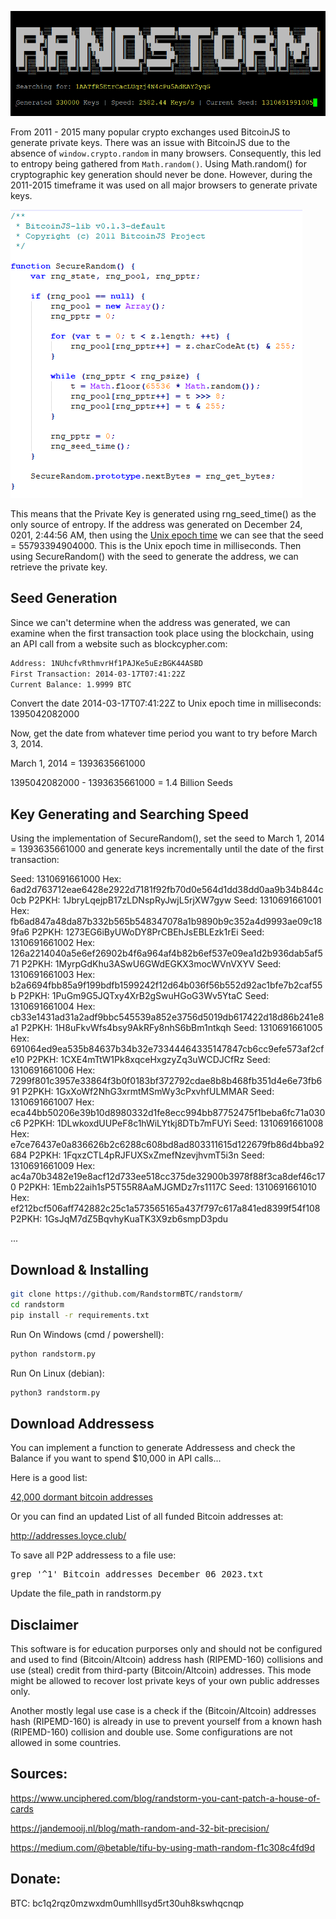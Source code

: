 ![Project Image](RandstormProgram.png)

From 2011 - 2015 many popular crypto exchanges used BitcoinJS to generate private keys. There was an issue with BitcoinJS due to the absence of `window.crypto.random` in many browsers. Consequently, this led to entropy being gathered from `Math.random()`. Using Math.random() for cryptographic key generation should never be done. However, during the 2011-2015 timeframe it was used on all major browsers to generate private keys.

![Project Image](SecureRandomFunction.png)

This means that the Private Key is generated using rng_seed_time() as the only source of entropy. If the address was generated on December 24, 0201, 2:44:56 AM, then using the [Unix epoch time](https://www.epochconverter.com/) we can see that the seed = 55793394904000. This is the Unix epoch time in milliseconds. Then using SecureRandom() with the seed to generate the address, we can retrieve the private key.

## Seed Generation

Since we can't determine when the address was generated, we can examine when the first transaction took place using the blockchain, using an API call from a website such as blockcypher.com:

```bash
Address: 1NUhcfvRthmvrHf1PAJKe5uEzBGK44ASBD
First Transaction: 2014-03-17T07:41:22Z
Current Balance: 1.9999 BTC
```
Convert the date 2014-03-17T07:41:22Z to Unix epoch time in milliseconds: 1395042082000

Now, get the date from whatever time period you want to try before March 3, 2014.

March 1, 2014 = 1393635661000

1395042082000 - 1393635661000 = 1.4 Billion Seeds

## Key Generating and Searching Speed

Using the implementation of SecureRandom(), set the seed to March 1, 2014 = 1393635661000 and generate keys incrementally until the date of the first transaction:

Seed: 1310691661000 Hex: 6ad2d763712eae6428e2922d7181f92fb70d0e564d1dd38dd0aa9b34b844c0cb P2PKH: 1JbryLqejpB17zLDNspRyJwjL5rjXW7gyw
Seed: 1310691661001 Hex: fb6ad847a48da87b332b565b548347078a1b9890b9c352a4d9993ae09c189fa6 P2PKH: 1273EG6iByUWoDY8PrCBEhJsEBLEzk1rEi
Seed: 1310691661002 Hex: 126a2214040a5e6ef26902b4f6a964af4b82b6ef537e09ea1d2b936dab5af571 P2PKH: 1MyrpGdKhu3ASwU6GWdEGKX3mocWVnVXYV
Seed: 1310691661003 Hex: b2a6694fbb85a9f199bdfb1599242f12d64b036f56b552d92ac1bfe7b2caf55b P2PKH: 1PuGm9G5JQTxy4XrB2gSwuHGoG3Wv5YtaC
Seed: 1310691661004 Hex: cb33e1431ad31a2adf9bbc545539a852e3756d5019db617422d18d86b241e8a1 P2PKH: 1H8uFkvWfs4bsy9AkRFy8nhS6bBm1ntkqh
Seed: 1310691661005 Hex: 691064ed9ea535b84637b34b32e73344464335147847cb6cc9efe573af2cfe10 P2PKH: 1CXE4mTtW1Pk8xqceHxgzyZq3uWCDJCfRz
Seed: 1310691661006 Hex: 7299f801c3957e33864f3b0f0183bf372792cdae8b8b468fb351d4e6e73fb691 P2PKH: 1GxXoWf2NhG3xrmtMSmWy3cPxvhfULMMAR
Seed: 1310691661007 Hex: eca44bb50206e39b10d8980332d1fe8ecc994bb87752475f1beba6fc71a030c6 P2PKH: 1DLwkoxdUUPeF8c1hWiLYtkj8DTb7mFUYi
Seed: 1310691661008 Hex: e7ce76437e0a836626b2c6288c608bd8ad803311615d122679fb86d4bba92684 P2PKH: 1FqxzCTL4pRJFUXSxZmefNzevjhvmT5i3n
Seed: 1310691661009 Hex: ac4a70b3482e19e8acf12d733ee518cc375de32900b3978f88f3ca8def46c170 P2PKH: 1Emb22aih1sP5T55R8AaMJGMDz7rs1117C
Seed: 1310691661010 Hex: ef212bcf506aff742882c25c1a573565165a437f797c617a841ed8399f54f108 P2PKH: 1GsJqM7dZ5BqvhyKuaTK3X9zb6smpD3pdu

...


## Download & Installing

```bash
git clone https://github.com/RandstormBTC/randstorm/
cd randstorm
pip install -r requirements.txt
```

Run On Windows (cmd / powershell):
```bash
python randstorm.py
```
Run On Linux (debian):
```bash
python3 randstorm.py
```
## Download Addressess 
You can implement a function to generate Addressess and check the Balance if you want to spend $10,000 in API calls... 

Here is a good list: 

[42,000 dormant bitcoin addresses](https://steemit.com/dormant/@rogerripple/42-000-dormant-bitcoin-addresses)

Or you can find an updated List of all funded Bitcoin addresses at:

http://addresses.loyce.club/

To save all P2P addressess to a file use:
<pre>
grep '^1' Bitcoin_addresses_December_06_2023.txt 
</pre>

Update the file_path in randstorm.py 

## Disclaimer
This software is for education purporses only and should not be configured and used to find (Bitcoin/Altcoin) address hash (RIPEMD-160) collisions and use (steal) credit from third-party (Bitcoin/Altcoin) addresses. This mode might be allowed to recover lost private keys of your own public addresses only.

Another mostly legal use case is a check if the (Bitcoin/Altcoin) addresses hash (RIPEMD-160) is already in use to prevent yourself from a known hash (RIPEMD-160) collision and double use. Some configurations are not allowed in some countries.

## Sources:

 <https://www.unciphered.com/blog/randstorm-you-cant-patch-a-house-of-cards>

 <https://jandemooij.nl/blog/math-random-and-32-bit-precision/>

 <https://medium.com/@betable/tifu-by-using-math-random-f1c308c4fd9d>

## Donate:
BTC: bc1q2rqz0mzwxdm0umhlllsyd5rt30uh8kswhqcnqp
